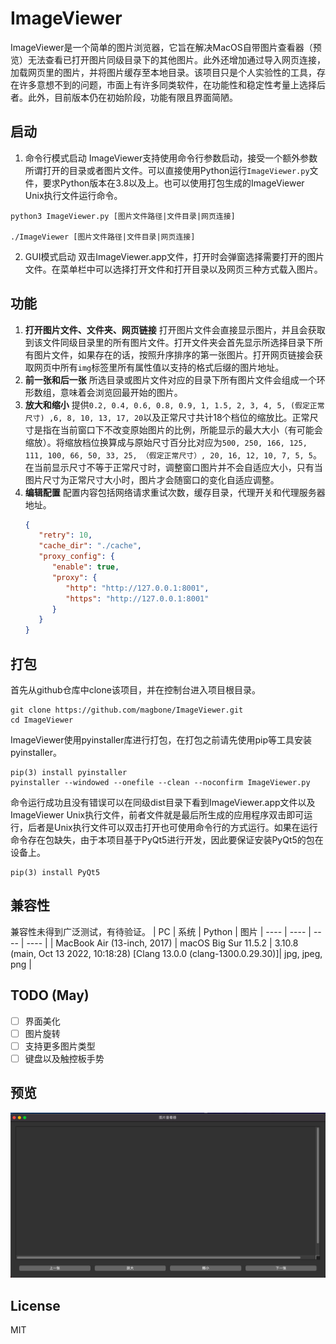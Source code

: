 # ImageViewer
ImageViewer是一个简单的图片浏览器，它旨在解决MacOS自带图片查看器（预览）无法查看已打开图片同级目录下的其他图片。此外还增加通过导入网页连接，加载网页里的图片，并将图片缓存至本地目录。该项目只是个人实验性的工具，存在许多意想不到的问题，市面上有许多同类软件，在功能性和稳定性考量上选择后者。此外，目前版本仍在初始阶段，功能有限且界面简陋。
## 启动
1. 命令行模式启动
ImageViewer支持使用命令行参数启动，接受一个额外参数所谓打开的目录或者图片文件。可以直接使用Python运行```ImageViewer.py```文件，要求Python版本在3.8以及上。也可以使用打包生成的ImageViewer Unix执行文件运行命令。
```shell
python3 ImageViewer.py [图片文件路径|文件目录|网页连接]

./ImageViewer [图片文件路径|文件目录|网页连接]
```
2. GUI模式启动
双击ImageViewer.app文件，打开时会弹窗选择需要打开的图片文件。在菜单栏中可以选择打开文件和打开目录以及网页三种方式载入图片。
## 功能
1. **打开图片文件、文件夹、网页链接**
   打开图片文件会直接显示图片，并且会获取到该文件同级目录里的所有图片文件。打开文件夹会首先显示所选择目录下所有图片文件，如果存在的话，按照升序排序的第一张图片。打开网页链接会获取网页中所有```img```标签里所有属性值以支持的格式后缀的图片地址。
2. **前一张和后一张**
   所选目录或图片文件对应的目录下所有图片文件会组成一个环形数组，意味着会浏览回最开始的图片。
3. **放大和缩小** 
   提供```0.2, 0.4, 0.6, 0.8, 0.9, 1, 1.5, 2, 3, 4, 5, (假定正常尺寸) ,6, 8, 10, 13, 17, 20```以及正常尺寸共计18个档位的缩放比。正常尺寸是指在当前窗口下不改变原始图片的比例，所能显示的最大大小（有可能会缩放）。将缩放档位换算成与原始尺寸百分比对应为```500, 250, 166, 125, 111, 100, 66, 50, 33, 25, （假定正常尺寸）, 20, 16, 12, 10, 7, 5, 5```。在当前显示尺寸不等于正常尺寸时，调整窗口图片并不会自适应大小，只有当图片尺寸为正常尺寸大小时，图片才会随窗口的变化自适应调整。
4. **编辑配置**
   配置内容包括网络请求重试次数，缓存目录，代理开关和代理服务器地址。
   ```json
   {
      "retry": 10, 
      "cache_dir": "./cache", 
      "proxy_config": {
         "enable": true, 
         "proxy": {
            "http": "http://127.0.0.1:8001", 
            "https": "http://127.0.0.1:8001"
         }
      }
   }
   ```
   
## 打包
首先从github仓库中clone该项目，并在控制台进入项目根目录。
```shell
git clone https://github.com/magbone/ImageViewer.git
cd ImageViewer
```
ImageViewer使用pyinstaller库进行打包，在打包之前请先使用pip等工具安装pyinstaller。
```shell
pip(3) install pyinstaller
pyinstaller --windowed --onefile --clean --noconfirm ImageViewer.py
```
命令运行成功且没有错误可以在同级dist目录下看到ImageViewer.app文件以及ImageViewer Unix执行文件，前者文件就是最后所生成的应用程序双击即可运行，后者是Unix执行文件可以双击打开也可使用命令行的方式运行。如果在运行命令存在包缺失，由于本项目基于PyQt5进行开发，因此要保证安装PyQt5的包在设备上。
```shell
pip(3) install PyQt5
```

## 兼容性
兼容性未得到广泛测试，有待验证。
|  PC   | 系统  | Python | 图片
|  ----  | ----  | ---- | ---- |
| MacBook Air (13-inch, 2017)  | macOS Big Sur 11.5.2 | 3.10.8 (main, Oct 13 2022, 10:18:28) [Clang 13.0.0 (clang-1300.0.29.30)]| jpg, jpeg, png |

## TODO (May)
- [ ] 界面美化
- [ ] 图片旋转
- [ ] 支持更多图片类型
- [ ] 键盘以及触控板手势
  
## 预览

![](./preview.png)
## License
MIT



